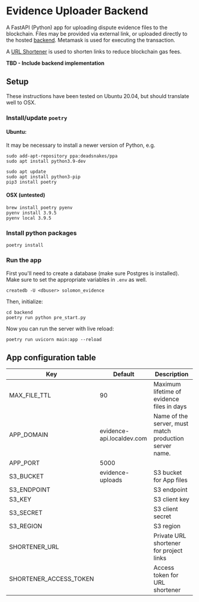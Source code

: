 # Evidence Uploader Backend

A FastAPI (Python) app for uploading dispute evidence files to the blockchain. Files may be provided via external link, or uploaded directly to the
hosted [backend](../backend/README.md). Metamask is used for executing the transaction.

A [URL Shortener](https://github.com/solomondefi/link-shortener) is used to shorten links to reduce blockchain gas fees.

**TBD - Include backend implementation**

## Setup
These instructions have been tested on Ubuntu 20.04, but should translate well to OSX.

### Install/update `poetry`

#### Ubuntu:

It may be necessary to install a newer version of Python, e.g.

```
sudo add-apt-repository ppa:deadsnakes/ppa
sudo apt install python3.9-dev
```


```
sudo apt update
sudo apt install python3-pip
pip3 install poetry
```

#### OSX (untested)

```
brew install poetry pyenv
pyenv install 3.9.5
pyenv local 3.9.5
```

### Install python packages

```
poetry install
```

### Run the app

First you'll need to create a database (make sure Postgres is installed). Make sure to set the appropriate variables in `.env` as well.
```
createdb -U <dbuser> solomon_evidence
```

Then, initialize:
```
cd backend
poetry run python pre_start.py
```

Now you can run the server with live reload:
```
poetry run uvicorn main:app --reload
```

## App configuration table

Key                          | Default            | Description
---------------------------- | ------------------- | ---------------------
MAX_FILE_TTL                 | 90                  | Maximum lifetime of evidence files in days
APP_DOMAIN                   | evidence-api.localdev.com | Name of the server, must match production server name.
APP_PORT                     | 5000                |
S3_BUCKET                    | evidence-uploads    | S3 bucket for App files
S3_ENDPOINT                  |                     | S3 endpoint
S3_KEY                       |                     | S3 client key
S3_SECRET                    |                     | S3 client secret
S3_REGION                    |                     | S3 region
SHORTENER_URL                |                     | Private URL shortener for project links
SHORTENER_ACCESS_TOKEN       |                     | Access token for URL shortener

